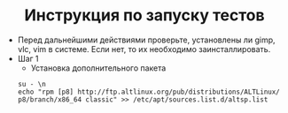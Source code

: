 <h1 align="center">Инструкция по запуску тестов</h1>

* Перед дальнейшими действиями проверьте, установлены ли gimp, vlc, vim в системе. Если нет, то их необходимо заинсталлировать.
* Шаг 1
    * Установка дополнительного пакета
    ```
    su - \n 
    echo "rpm [p8] http://ftp.altlinux.org/pub/distributions/ALTLinux/ p8/branch/x86_64 classic" >> /etc/apt/sources.list.d/altsp.list
    ```
